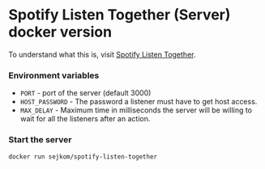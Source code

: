 # Spotify Listen Together (Server) docker version
To understand what this is, visit [Spotify Listen Together](https://github.com/FlafyDev/spotify-listen-together).

### Environment variables 
- `PORT` - port of the server (default 3000)
- `HOST_PASSWORD` - The password a listener must have to get host access.
- `MAX_DELAY` - Maximum time in milliseconds the server will be willing to wait for all the listeners after an action.

### Start the server
```
docker run sejkom/spotify-listen-together
```
